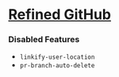 # [Refined GitHub](https://github.com/refined-github/refined-github)

### Disabled Features
- `linkify-user-location`
- `pr-branch-auto-delete`
